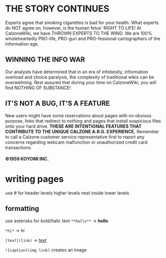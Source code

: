 # THE STORY CONTINUES
Experts agree that smoking cigarettes is bad for your health. What experts do NOT agree on, however, is the human fetus' RIGHT TO LIFE! At CalzoneWiki, we have THROWN EXPERTS TO THE WIND. We are 100% wholeheartedly PRO-life, PRO-gun and PRO-fessional cartographers of the information age. 
## WINNING THE INFO WAR
Our analysts have determined that in an era of infobesity, information overload and choice paralysis, the complexity of traditional wikis can be overwelming. Rest assured that during your time on CalzoneWiki, you will find NOTHING OF SUBSTANCE! 
## IT'S NOT A BUG, IT'S A FEATURE
New users might have some reservations about pages with no obvious purpose, links that redirect to nothing and pages that install suspicious files onto your hard drive. **THESE ARE INTENTIONAL FEATURES THAT CONTRIBUTE TO THE UNIQUE CALZONE A.R.G. EXPERIENCE.** Remember to call a Calzone customer service representative first to report any concerns regarding webcam malfunction or unauthorized credit card transactions. 
#### ©1959 KOYOMI INC. 



# writing pages
use # for header levels
higher levels nest inside lower levels

## formatting
use asterisks for bold/italic text
`**hello**` -> **hello**

`*hi*` -> *hi*

`[text](link)` -> [text](link)

`![caption](img link)` creates an image